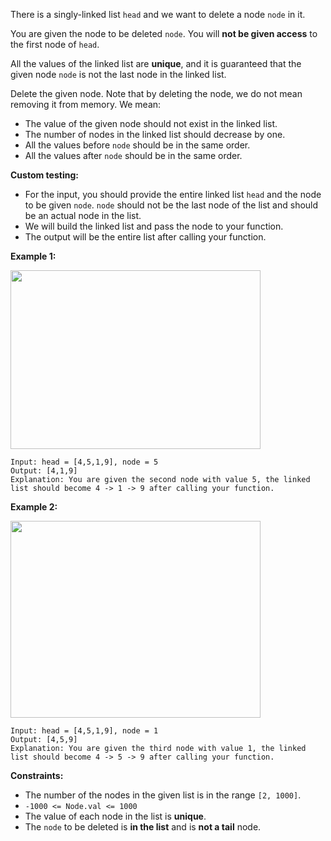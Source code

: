 There is a singly-linked list `head` and we want to delete a node `node`
in it.

You are given the node to be deleted `node`. You will **not be given
access** to the first node of `head`.

All the values of the linked list are **unique**, and it is guaranteed
that the given node `node` is not the last node in the linked list.

Delete the given node. Note that by deleting the node, we do not mean
removing it from memory. We mean:

-   The value of the given node should not exist in the linked list.
-   The number of nodes in the linked list should decrease by one.
-   All the values before `node` should be in the same order.
-   All the values after `node` should be in the same order.

**Custom testing:**

-   For the input, you should provide the entire linked list `head` and
    the node to be given `node`. `node` should not be the last node of
    the list and should be an actual node in the list.
-   We will build the linked list and pass the node to your function.
-   The output will be the entire list after calling your function.

 

**Example 1:**

<img src="https://assets.leetcode.com/uploads/2020/09/01/node1.jpg"
style="width: 400px; height: 286px;" />

    Input: head = [4,5,1,9], node = 5
    Output: [4,1,9]
    Explanation: You are given the second node with value 5, the linked list should become 4 -> 1 -> 9 after calling your function.

**Example 2:**

<img src="https://assets.leetcode.com/uploads/2020/09/01/node2.jpg"
style="width: 400px; height: 315px;" />

    Input: head = [4,5,1,9], node = 1
    Output: [4,5,9]
    Explanation: You are given the third node with value 1, the linked list should become 4 -> 5 -> 9 after calling your function.

 

**Constraints:**

-   The number of the nodes in the given list is in the range
    `[2, 1000]`.
-   `-1000 <= Node.val <= 1000`
-   The value of each node in the list is **unique**.
-   The `node` to be deleted is **in the list** and is **not a tail**
    node.